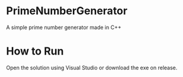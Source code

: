# PrimeNumberGenerator
A simple prime number generator made in C++

# How to Run
Open the solution using Visual Studio or download the exe on release.
